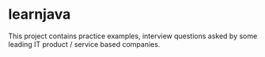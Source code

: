 # learnjava
This project contains practice examples, interview questions asked by some leading IT product / service based companies.
